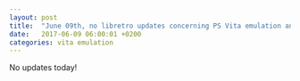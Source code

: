 ```yaml
---
layout: post
title:  "June 09th, no libretro updates concerning PS Vita emulation and emulators"
date:   2017-06-09 06:00:01 +0200
categories: vita emulation
---
```


No updates today!
